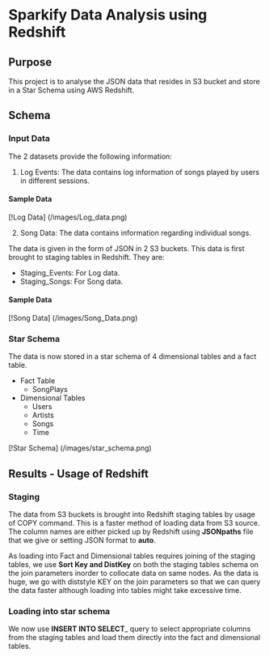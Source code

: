 # Sparkify Data Analysis using Redshift

## Purpose

This project is to analyse the JSON data that resides in S3 bucket and store in a Star Schema using AWS Redshift.

## Schema

### Input Data
The 2 datasets provide the following information:
1. Log Events: The data contains log information of songs played by users in different sessions.

#### Sample Data
[!Log Data] (/images/Log_data.png)

2. Song Data: The data contains information regarding individual songs.

The data is given in the form of JSON in 2 S3 buckets. This data is first brought to staging tables in Redshift. They are:
- Staging_Events: For Log data.
- Staging_Songs: For Song data.

#### Sample Data
[!Song Data] (/images/Song_Data.png)

### Star Schema

The data is now stored in a star schema of 4 dimensional tables and a fact table.
- Fact Table
    - SongPlays
- Dimensional Tables
    - Users
    - Artists
    - Songs
    - Time

[!Star Schema] (/images/star_schema.png)

## Results - Usage of Redshift

### Staging

The data from S3 buckets is brought into Redshift staging tables by usage of COPY command. This is a faster method of loading data from S3 source.
The column names are either picked up by Redshift using __JSONpaths__ file that we give or setting JSON format to __auto__.

As loading into Fact and Dimensional tables requires joining of the staging tables, we use **Sort Key and DistKey** on both the staging tables schema on the join parameters inorder to collocate data on same nodes. As the data is huge, we go with diststyle KEY on the join parameters so that we can query the data faster although loading into tables might take excessive time.


### Loading into star schema

We now use __INSERT INTO SELECT___ query to select appropriate columns from the staging tables and load them directly into the fact and dimensional tables.
